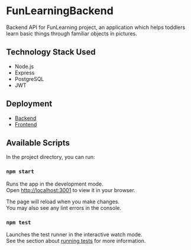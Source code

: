 # FunLearningBackend
Backend API for FunLearning project, an application which helps toddlers learn basic things through familiar objects in pictures.

## Technology Stack Used
- Node.js
- Express
- PostgreSQL
- JWT

## Deployment
- [Backend](https://fun-learning-api.herokuapp.com/categories)
- [Frontend](https://fun-learning.surge.sh/)

## Available Scripts

In the project directory, you can run:

### `npm start`

Runs the app in the development mode.\
Open [http://localhost:3001](http://localhost:3001) to view it in your browser.

The page will reload when you make changes.\
You may also see any lint errors in the console.

### `npm test`

Launches the test runner in the interactive watch mode.\
See the section about [running tests](https://facebook.github.io/create-react-app/docs/running-tests) for more information.
